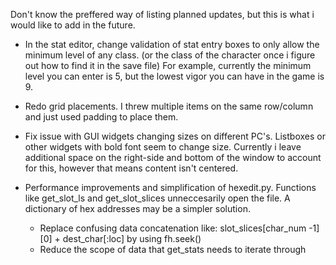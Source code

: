 Don't know the preffered way of listing planned updates, but this is what i would like to add in the future.

- In the stat editor, change validation of stat entry boxes to only allow the minimum level of any class.
    (or the class of the character once i figure out how to find it in the save file)
    For example, currently the minimum level you can enter is 5, but the lowest vigor you can have in the game is 9.
    
- Redo grid placements. I threw multiple items on the same row/column and just used padding to place them.

- Fix issue with GUI widgets changing sizes on different PC's. Listboxes or other widgets with bold font seem to change size.
    Currently i leave additional space on the right-side and bottom of the window to account for this, however that means content isn't centered.
    
- Performance improvements and simplification of hexedit.py. Functions like get_slot_ls and get_slot_slices unneccesarily open the file.
    A dictionary of hex addresses may be a simpler solution.
    - Replace confusing data concatenation like: slot_slices[char_num -1][0]  +  dest_char[:loc] by using fh.seek()
    - Reduce the scope of data that get_stats needs to iterate through

    
